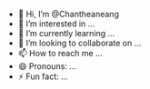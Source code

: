 - 👋 Hi, I’m @Chantheaneang
- 👀 I’m interested in ...
- 🌱 I’m currently learning ...
- 💞️ I’m looking to collaborate on ...
- 📫 How to reach me ...
- 😄 Pronouns: ...
- ⚡ Fun fact: ...

<!---
Chantheaneang/Chantheaneang is a ✨ special ✨ repository because its `README.md` (this file) appears on your GitHub profile.
You can click the Preview link to take a look at your changes.
--->
